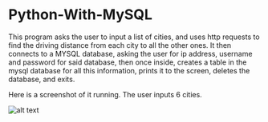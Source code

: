 # Python-With-MySQL

This program asks the user to input a list of cities, and
uses http requests to find the driving distance from each 
city to all the other ones. It then connects to a MYSQL
database, asking the user for ip address, username and
password for said database, then once inside, creates a
table in the mysql database for all this information,
prints it to the screen, deletes the database, and exits.


Here is a screenshot of it running. The user inputs 6
cities.



![alt text](https://raw.githubusercontent.com/stephen-wolfe/Python-With-MySQL/master/screenshot_cities.png)
